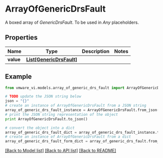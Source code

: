 # ArrayOfGenericDrsFault

A boxed array of *GenericDrsFault*. To be used in *Any* placeholders. 

## Properties
Name | Type | Description | Notes
------------ | ------------- | ------------- | -------------
**value** | [**List[GenericDrsFault]**](GenericDrsFault.md) |  | 

## Example

```python
from vmware_vi.models.array_of_generic_drs_fault import ArrayOfGenericDrsFault

# TODO update the JSON string below
json = "{}"
# create an instance of ArrayOfGenericDrsFault from a JSON string
array_of_generic_drs_fault_instance = ArrayOfGenericDrsFault.from_json(json)
# print the JSON string representation of the object
print ArrayOfGenericDrsFault.to_json()

# convert the object into a dict
array_of_generic_drs_fault_dict = array_of_generic_drs_fault_instance.to_dict()
# create an instance of ArrayOfGenericDrsFault from a dict
array_of_generic_drs_fault_form_dict = array_of_generic_drs_fault.from_dict(array_of_generic_drs_fault_dict)
```
[[Back to Model list]](../README.md#documentation-for-models) [[Back to API list]](../README.md#documentation-for-api-endpoints) [[Back to README]](../README.md)


